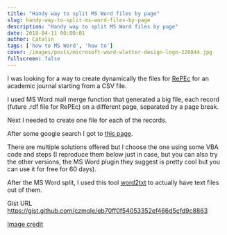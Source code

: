 ```yaml
---
title: "Handy way to split MS Word files by page"
slug: handy-way-to-split-ms-word-files-by-page
description: "Handy way to split MS Word files by page"
date: 2018-04-11 00:00:01
author: Catalin
tags: ['how to MS Word', 'how to']
cover: /images/posts/microsoft-word-wletter-design-logo-220844.jpg
fullscreen: false
---
```


I was looking for a way to create dynamically the files for [RePEc](https://ideas.repec.org/t/booktemplate.html) for an academic journal starting from a CSV file.

I used MS Word mail merge function that generated a big file, each record (future .rdf file for RePEc) on a different page, separated by a page break.

Next I needed to create one file for each of the records.

After some google search I got to [this page](https://www.extendoffice.com/documents/word/966-word-split-documents-into-multiple-documents.html).

There are multiple solutions offered but I choose the one using some VBA code and steps (I reproduce them below just in case, but you can also try the other versions, the MS Word plugin they suggest is pretty cool but you can use it for free for 60 days).

After the MS Word split, I used this tool [word2txt](http://www.download25.com/install/zilla-word-to-text-converter.html) to actually have text files out of them.

Gist URL https://gist.github.com/czmole/eb70ff0f54053352ef466d5cfd9c8863

[Image credit](http://www.desktopwallpaperhd.net/microsoft-word-wletter-design-logo-220844.html)

